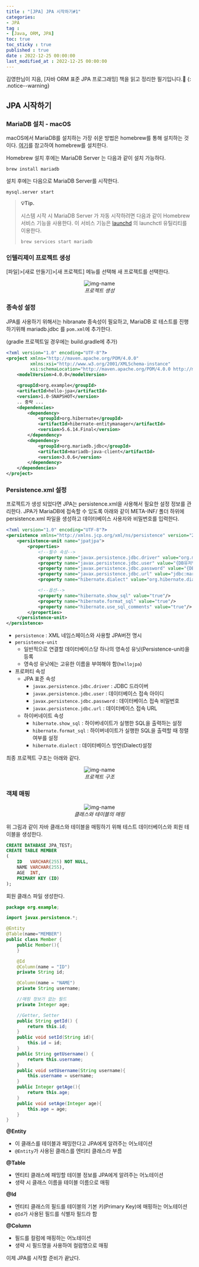 ```yaml
---
title : "[JPA] JPA 시작하기#1"
categories:
- JPA
tag :
- [Java, ORM, JPA]
toc: true
toc_sticky : true
published : true
date : 2022-12-25 00:00:00
last_modified_at : 2022-12-25 00:00:00
---
```






김영한님이 지음, [자바 ORM 표준 JPA 프로그래밍] 책을 읽고 정리한 필기입니다.📢
{: .notice--warning}



## JPA 시작하기

### MariaDB 설치 - macOS

macOS에서 MariaDB를 설치하는 가장 쉬운 방법은 homebrew를 통해 설치하는 것이다.  <a href="https://brew.sh/index_ko" target="_blank">여기</a>를 참고하여 homebrew를 설치한다.

Homebrew 설치 후에는 MariaDB Server 는 다음과 같이 설치 가능하다.

```
brew install mariadb
```

설치 후에는 다음으로 MariaDB Server를 시작한다.

```
mysql.server start
```

> **💡Tip.**
>
> 시스템 시작 시 MariaDB Server 가 자동 시작하려면 다음과 같이 Homebrew 서비스 기능을 사용한다. 이 서비스 기능은 [launchd](https://mariadb.com/kb/en/launchd/) 의 launchctl 유틸리티를 이용한다.
>
> ```
> brew services start mariadb
> ```



### 인텔리제이 프로젝트 생성

[파일]>[새로 만들기]>[새 프로젝트] 메뉴를 선택해 새 프로젝트를 선택한다.

<p align="center">
  <img alt="img-name" src="https://user-images.githubusercontent.com/13410737/210160285-f286c544-d5d0-4463-9589-fa5945216080.png">
  <br>
    <em>프로젝트 생성</em>
</p>

### 종속성 설정

JPA를 사용하기 위해서는 hibranate 종속성이 필요하고, MariaDB 로 테스트를 진행하기위해 mariadb.jdbc 를 `pom.xml`에 추가한다.

(gradle 프로젝트일 경우에는 build.gradle에 추가) 

```xml
<?xml version="1.0" encoding="UTF-8"?>
<project xmlns="http://maven.apache.org/POM/4.0.0"
         xmlns:xsi="http://www.w3.org/2001/XMLSchema-instance"
         xsi:schemaLocation="http://maven.apache.org/POM/4.0.0 http://maven.apache.org/xsd/maven-4.0.0.xsd">
    <modelVersion>4.0.0</modelVersion>

    <groupId>org.example</groupId>
    <artifactId>hello-jpa</artifactId>
    <version>1.0-SNAPSHOT</version>
    .. 중략 ...
    <dependencies>
        <dependency>
            <groupId>org.hibernate</groupId>
            <artifactId>hibernate-entitymanager</artifactId>
            <version>5.6.14.Final</version>
        </dependency>
        <dependency>
            <groupId>org.mariadb.jdbc</groupId>
            <artifactId>mariadb-java-client</artifactId>
            <version>3.0.6</version>
        </dependency>
    </dependencies>
</project>
```



### Persistence.xml 설정

프로젝트가 생성 되었다면 JPA는 persistence.xml을 사용해서 필요한 설정 정보를 관리한다. JPA가 MariaDB에 접속할 수 있도록 아래와 같이 META-INF/ 폴더 하위에 persistence.xml 파일을 생성하고 데이터베이스 사용자와 비밀번호를 입력한다.

```xml
<?xml version="1.0" encoding="UTF-8"?>
<persistence xmlns="http://xmlns.jcp.org/xml/ns/persistence" version="2.1">
    <persistence-unit name="jpatjpa">
        <properties>
            <!--필수 속성-->
            <property name="javax.persistence.jdbc.driver" value="org.mariadb.jdbc.Driver"/>
            <property name="javax.persistence.jdbc.user" value="{DB유저명}"/>
            <property name="javax.persistence.jdbc.password" value="{DB비밀번호}"/>
            <property name="javax.persistence.jdbc.url" value="jdbc:mariadb://localhost:3306/JPA_TEST"/>
            <property name="hibernate.dialect" value="org.hibernate.dialect.MariaDBDialect"/>

            <!--옵션-->
            <property name="hibernate.show_sql" value="true"/>
            <property name="hibernate.format_sql" value="true"/>
            <property name="hibernate.use_sql_comments" value="true"/>
        </properties>
    </persistence-unit>
</persistence>
```

- `persistence` : XML 네임스페이스와 사용할 JPA버전 명시
- `persistence-unit` 
    - 일반적으로 연결할 데이터베이스당 하나의 영속성 유닛(Persistence-unit)을 등록
    - 영속성 유닛에는 고유한 이름을 부여해야 함(`hellojpa`)
- 프로퍼티 속성
    - JPA 표준 속성
        - `javax.persistence.jdbc.driver` : JDBC 드라이버
        - `javax.persistence.jdbc.user` : 데이터베이스 접속 아이디
        - `javax.persistence.jdbc.password` : 데이터베이스 접속 비밀번호
        - `javax.persistence.jdbc.url` : 데이터베이스 접속 URL
    - 하이버네이트 속성
        - `hibernate.show_sql` : 하이버네이트가 실행한 SQL을 출력하는 설정
        - `hibernate.format_sql` : 하이버네이트가 실행한 SQL을 출력할 때 정렬 여부를 설정
        - `hibernate.dialect` : 데이터베이스 방언(Dialect)설정



최종 프로젝트 구조는 아래와 같다.

<p align="center">
  <img alt="img-name" src="https://user-images.githubusercontent.com/13410737/210160379-c6957d4c-ee5b-4da3-b58c-1e58deb22c63.png">
  <br>
    <em>프로젝트 구조</em>
</p>


### 객체 매핑

<p align="center">
  <img alt="img-name" src="https://user-images.githubusercontent.com/13410737/210160933-1f1816b2-0a7f-493c-a0f3-7b10a9d21e12.png">
  <br>
    <em>클래스와 테이블의 매핑</em>
</p>

위 그림과 같이 자바 클래스와 테이블을 매핑하기 위해 테스트 데이터베이스와 회원 테이블을 생성한다.

```sql
CREATE DATABASE JPA_TEST;
CREATE TABLE MEMBER
(
    ID   VARCHAR(255) NOT NULL,
    NAME VARCHAR(255),
    AGE  INT,
    PRIMARY KEY (ID)
);
```

회원 클래스 파일 생성한다.

```java
package org.example;

import javax.persistence.*;

@Entity
@Table(name="MEMBER")
public class Member {
    public Member(){
    }

    @Id
    @Column(name = "ID")
    private String id;

    @Column(name = "NAME")
    private String username;

    //매핑 정보가 없는 필드
    private Integer age;

    //Getter, Setter
    public String getId() {
        return this.id;
    }
    public void setId(String id){
        this.id = id;
    }
    public String getUsername() {
        return this.username;
    }
    public void setUsername(String username){
        this.username = username;
    }
    public Integer getAge(){
        return this.age;
    }
    public void setAge(Integer age){
        this.age = age;
    }
}
```

**@Entity**

- 이 클래스를 테이블과 패밍한다고 JPA에게 알려주는 어노테이션
- `@Entity`가 사용된 클래스를 엔티티 클래스라 부름

**@Table**

- 엔티티 클래스에 패밍할 테이블 정보를 JPA에게 알려주는 어노테이션
- 생략 시 클래스 이름을 테이블 이름으로 매핑

**@Id**

- 엔티티 클래스의 필드를 테이블의 기본 키(Primary Key)에 매핑하는 어노테이션
- `@Id`가 사용된 필드를 식별자 필드라 함

**@Column**

- 필드를 컬럼에 매핑하는 어노테이션
- 생략 시 필드명을 사용하여 컬럼명으로 매핑



이제 JPA를 시작할 준비가 끝났다.
